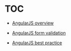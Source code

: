 # TOC

* [AngularJS overview](./angular_overview.md)
* [AngularJS form validation](./angularjs_form_validation.md)


* [AngularJS best practice](./angular_best_practice.md)
